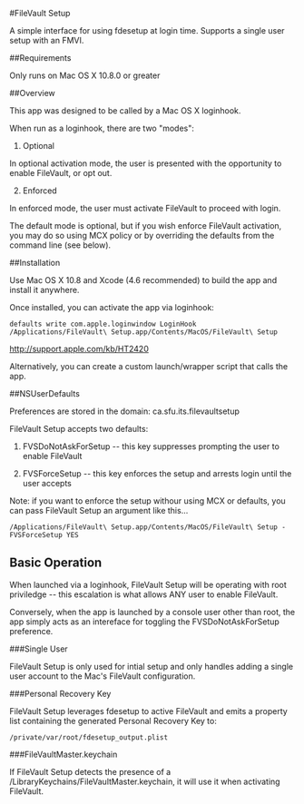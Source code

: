 #FileVault Setup

A simple interface for using fdesetup at login time. Supports a single user setup with an FMVI.

##Requirements

Only runs on Mac OS X 10.8.0 or greater

##Overview

This app was designed to be called by a Mac OS X loginhook. 

When run as a loginhook, there are two "modes":

1. Optional
  
  In optional activation mode, the user is presented with the opportunity to enable FileVault, or opt out.

2. Enforced

  In enforced mode, the user must activate FileVault to proceed with login.
  
The default mode is optional, but if you wish enforce FileVault activation, you may do so using MCX policy or by overriding the defaults from the command line (see below).

##Installation

Use Mac OS X 10.8 and Xcode (4.6 recommended) to build the app and install it anywhere.

Once installed, you can activate the app via loginhook:

    defaults write com.apple.loginwindow LoginHook /Applications/FileVault\ Setup.app/Contents/MacOS/FileVault\ Setup

http://support.apple.com/kb/HT2420

Alternatively, you can create a custom launch/wrapper script that calls the app.

##NSUserDefaults

Preferences are stored in the domain: ca.sfu.its.filevaultsetup

FileVault Setup accepts two defaults:

1. FVSDoNotAskForSetup -- this key suppresses prompting the user to enable FileVault

2. FVSForceSetup -- this key enforces the setup and arrests login until the user accepts

Note: if you want to enforce the setup withour using MCX or defaults, you can pass FileVault Setup an argument like this...

    /Applications/FileVault\ Setup.app/Contents/MacOS/FileVault\ Setup -FVSForceSetup YES

## Basic Operation

When launched via a loginhook, FileVault Setup will be operating with root priviledge -- this escalation is what allows ANY user to enable FileVault.

Conversely, when the app is launched by a console user other than root, the app simply acts as an intereface for toggling the FVSDoNotAskForSetup preference.

###Single User

FileVault Setup is only used for intial setup and only handles adding a single user account to the Mac's FileVault configuration.

###Personal Recovery Key

FileVault Setup leverages fdesetup to active FileVault and emits a property list containing the generated Personal Recovery Key to:

    /private/var/root/fdesetup_output.plist

###FileVaultMaster.keychain

If FileVault Setup detects the presence of a /LibraryKeychains/FileVaultMaster.keychain, it will use it when activating FileVault.

